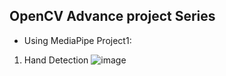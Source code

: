 ## OpenCV Advance project Series


- Using MediaPipe
Project1:
1) Hand Detection
![image](https://user-images.githubusercontent.com/79780881/229205555-2c3dc0ea-5fcb-4849-a357-f3e76baa2ffc.png)
